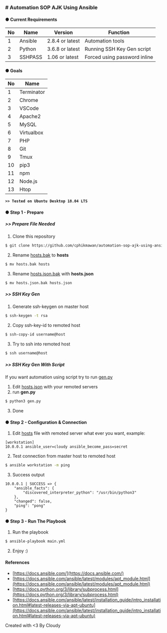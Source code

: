 ### # Automation SOP AJK Using Ansible

#### ● Current Requirements
|No|Name|Version|Function|
|---|---|---|---|
|1|Ansible|2.8.4 or latest|Automation tools|
|2|Python|3.6.8 or latest|Running SSH Key Gen script|
|3|SSHPASS|1.06 or latest|Forced using password inline|

#### ● Goals
|No|Name|
|---|---|
|1|Terminator|
|2|Chrome|
|3|VSCode|
|4|Apache2|
|5|MySQL|
|6|Virtualbox|
|7|PHP|
|8|Git|
|9|Tmux|
|10|pip3|
|11|npm|
|12|Node.js|
|13|Htop|

__`>> Tested on Ubuntu Desktop 18.04 LTS`__

#### ● Step 1 - Prepare

##### >> Prepare File Needed
1. Clone this repository
```sh
$ git clone https://github.com/cphikmawan/automation-sop-ajk-using-ansible
```

2. Rename [hosts.bak](hosts.bak) to __hosts__
```sh
$ mv hosts.bak hosts
```

3. Rename [hosts.json.bak](scripts/hosts.json.bak) with __hosts.json__
```sh
$ mv hosts.json.bak hosts.json
```

##### >> SSH Key Gen
1. Generate ssh-keygen on master host
```sh
$ ssh-keygen -t rsa
```

2. Copy ssh-key-id to remoted host
```sh
$ ssh-copy-id username@host
```

3. Try to ssh into remoted host
```sh
$ ssh username@host
```

##### >> SSH Key Gen With Script
If you want automation using script try to run [gen.py](scripts/gen.py)
1. Edit [hosts.json](scripts/hosts.json) with your remoted servers
2. run __gen.py__
```sh
$ python3 gen.py
```
3. Done

#### ● Step 2 - Configuration & Connection
1. Edit [hosts](hosts) file with remoted server what ever you want, example:
```
[workstation]
10.0.0.1 ansible_user=cloudy ansible_become_pass=secret
```

2. Test connection from master host to remoted host
```sh
$ ansible workstation -m ping
```
3. Success output
```
10.0.0.1 | SUCCESS => {
    "ansible_facts": {
        "discovered_interpreter_python": "/usr/bin/python3"
    }, 
    "changed": false, 
    "ping": "pong"
}
```

#### ● Step 3 - Run The Playbook

1. Run the playbook
```sh
$ ansible-playbook main.yml
```
2. Enjoy :)

#### References
- [https://docs.ansible.com/](https://docs.ansible.com/)
- [https://docs.ansible.com/ansible/latest/modules/apt_module.html](https://docs.ansible.com/ansible/latest/modules/apt_module.html)
- [https://docs.python.org/3/library/subprocess.html](https://docs.python.org/3/library/subprocess.html)
- [https://docs.ansible.com/ansible/latest/installation_guide/intro_installation.html#latest-releases-via-apt-ubuntu](https://docs.ansible.com/ansible/latest/installation_guide/intro_installation.html#latest-releases-via-apt-ubuntu)

Created with <3 By Cloudy